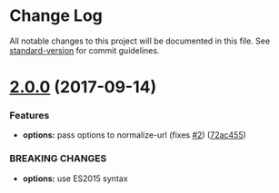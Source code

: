 # Change Log

All notable changes to this project will be documented in this file. See [standard-version](https://github.com/conventional-changelog/standard-version) for commit guidelines.

<a name="2.0.0"></a>
# [2.0.0](https://github.com/joakimbeng/get-hrefs/compare/v1.0.3...v2.0.0) (2017-09-14)


### Features

* **options:** pass options to normalize-url (fixes [#2](https://github.com/joakimbeng/get-hrefs/issues/2)) ([72ac455](https://github.com/joakimbeng/get-hrefs/commit/72ac455))


### BREAKING CHANGES

* **options:** use ES2015 syntax
